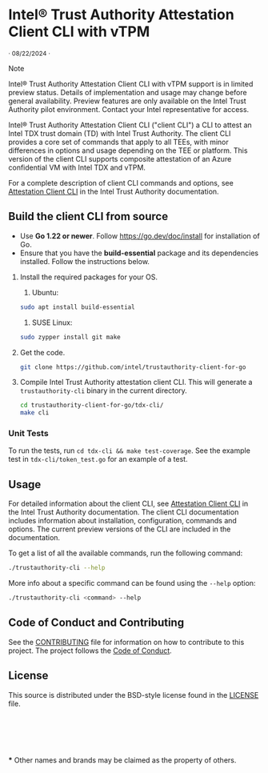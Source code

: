 # Intel® Trust Authority Attestation Client CLI with vTPM 

<p style="font-size: 0.875em;">· 08/22/2024 ·</p>

> [!NOTE]
> Intel® Trust Authority Attestation Client CLI with vTPM support is in limited preview status. Details of implementation and usage may change before general availability. Preview features are only available on the Intel Trust Authority pilot environment. Contact your Intel representative for access.

Intel® Trust Authority Attestation Client CLI ("client CLI") a CLI to attest an Intel TDX trust domain (TD) with Intel Trust Authority. The client CLI provides a core set of commands that apply to all TEEs, with minor differences in options and usage depending on the TEE or platform. This version of the client CLI supports composite attestation of an Azure confidential VM with Intel TDX and vTPM. 

For a complete description of client CLI commands and options, see [Attestation Client CLI](https://docs.trustauthority.intel.com/main/articles/integrate-go-tdx-cli.html) in the Intel Trust Authority documentation.


## Build the client CLI from source

- Use **Go 1.22 or newer**. Follow https://go.dev/doc/install for installation of Go.
- Ensure that you have the **build-essential** package and its dependencies installed. Follow the instructions below.

1. Install the required packages for your OS.
    1. Ubuntu:
    ```sh
    sudo apt install build-essential
    ```
    1. SUSE Linux:
    ```sh
    sudo zypper install git make
    ```

1. Get the code.
    ```sh
    git clone https://github.com/intel/trustauthority-client-for-go
    ```

1. Compile Intel Trust Authority attestation client CLI. This will generate a `trustauthority-cli` binary in the current directory.

    ```sh
    cd trustauthority-client-for-go/tdx-cli/
    make cli
    ```

### Unit Tests

To run the tests, run `cd tdx-cli && make test-coverage`. See the example test in `tdx-cli/token_test.go` for an example of a test.

## Usage

For detailed information about the client CLI, see [Attestation Client CLI](https://docs.trustauthority.intel.com/main/articles/integrate-go-tdx-cli.html) in the Intel Trust Authority documentation. The client CLI documentation includes information about installation, configuration, commands and options. The current preview versions of the CLI are included in the documentation. 

To get a list of all the available commands, run the following command:

```sh
./trustauthority-cli --help
```
More info about a specific command can be found using the `--help` option:

```sh
./trustauthority-cli <command> --help
```
## Code of Conduct and Contributing

See the [CONTRIBUTING](../CONTRIBUTING.md) file for information on how to contribute to this project. The project follows the [ Code of Conduct](../CODE_OF_CONDUCT.md).

## License

This source is distributed under the BSD-style license found in the [LICENSE](../LICENSE)
file.

<br><br>
---
**\*** Other names and brands may be claimed as the property of others.